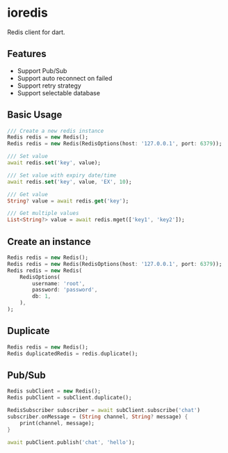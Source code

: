 # ioredis

Redis client for dart.

## Features

- Support Pub/Sub
- Support auto reconnect on failed
- Support retry strategy
- Support selectable database

## Basic Usage

```dart
/// Create a new redis instance
Redis redis = new Redis();
Redis redis = new Redis(RedisOptions(host: '127.0.0.1', port: 6379));

/// Set value
await redis.set('key', value);

/// Set value with expiry date/time
await redis.set('key', value, 'EX', 10);

/// Get value
String? value = await redis.get('key');

/// Get multiple values
List<String?> value = await redis.mget(['key1', 'key2']);
```

## Create an instance

```dart
Redis redis = new Redis();
Redis redis = new Redis(RedisOptions(host: '127.0.0.1', port: 6379));
Redis redis = new Redis(
    RedisOptions(
        username: 'root', 
        password: 'password',
        db: 1,
    ),
);
```

## Duplicate

```dart
Redis redis = new Redis();
Redis duplicatedRedis = redis.duplicate();
```

## Pub/Sub

```dart
Redis subClient = new Redis();
Redis pubClient = subClient.duplicate();

RedisSubscriber subscriber = await subClient.subscribe('chat')
subscriber.onMessage = (String channel, String? message) {
    print(channel, message);
}

await pubClient.publish('chat', 'hello');
```